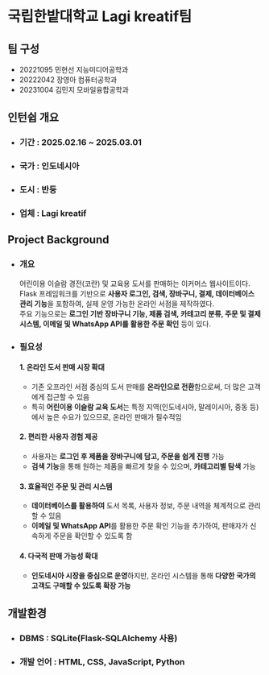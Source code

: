 # 국립한밭대학교 Lagi kreatif팀

## 팀 구성 
- 20221095 민현선 지능미디어공학과
- 20222042 장영아 컴퓨터공학과
- 20231004 김민지 모바일융합공학과

## 인턴쉽 개요
  - ### 기간 : 2025.02.16 ~ 2025.03.01
  - ### 국가 : 인도네시아
  - ### 도시 : 반둥
  - ### 업체 : Lagi kreatif

## Project Background
  - ### 개요
    어린이용 이슬람 경전(코란) 및 교육용 도서를 판매하는 이커머스 웹사이트이다.  
    Flask 프레임워크를 기반으로 **사용자 로그인, 검색, 장바구니, 결제, 데이터베이스 관리 기능**을 포함하여, 실제 운영 가능한 온라인 서점을 제작하였다.  
    주요 기능으로는 **로그인 기반 장바구니 기능, 제품 검색, 카테고리 분류, 주문 및 결제 시스템, 이메일 및 WhatsApp API를 활용한 주문 확인** 등이 있다.
  - ### 필요성
    #### 1. 온라인 도서 판매 시장 확대  
    - 기존 오프라인 서점 중심의 도서 판매를 **온라인으로 전환**함으로써, 더 많은 고객에게 접근할 수 있음
    - 특히 **어린이용 이슬람 교육 도서**는 특정 지역(인도네시아, 말레이시아, 중동 등)에서 높은 수요가 있으므로, 온라인 판매가 필수적임

    #### 2. 편리한 사용자 경험 제공  
    - 사용자는 **로그인 후 제품을 장바구니에 담고, 주문을 쉽게 진행** 가능
    - **검색 기능**을 통해 원하는 제품을 빠르게 찾을 수 있으며, **카테고리별 탐색** 가능
    
    #### 3. 효율적인 주문 및 관리 시스템  
    - **데이터베이스를 활용하여** 도서 목록, 사용자 정보, 주문 내역을 체계적으로 관리할 수 있음
    - **이메일 및 WhatsApp API**를 활용한 주문 확인 기능을 추가하여, 판매자가 신속하게 주문을 확인할 수 있도록 함
    
    #### 4. 다국적 판매 가능성 확대  
    - **인도네시아 시장을 중심으로 운영**하지만, 온라인 시스템을 통해 **다양한 국가의 고객도 구매할 수 있도록 확장 가능**

## 개발환경
  - ### DBMS : SQLite(Flask-SQLAlchemy 사용)
  - ### 개발 언어 : HTML, CSS, JavaScript, Python
